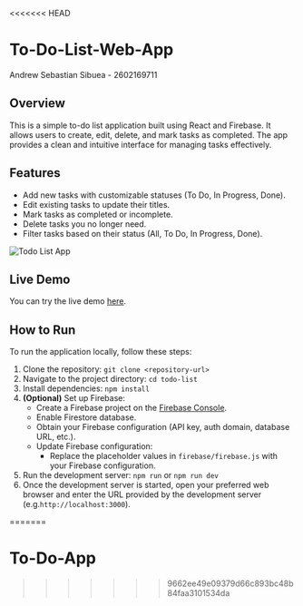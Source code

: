 <<<<<<< HEAD
# To-Do-List-Web-App

Andrew Sebastian Sibuea - 2602169711

## Overview
This is a simple to-do list application built using React and Firebase. It allows users to create, edit, delete, and mark tasks as completed. The app provides a clean and intuitive interface for managing tasks effectively.

## Features
- Add new tasks with customizable statuses (To Do, In Progress, Done).
- Edit existing tasks to update their titles.
- Mark tasks as completed or incomplete.
- Delete tasks you no longer need.
- Filter tasks based on their status (All, To Do, In Progress, Done).

![Todo List App](Todolistwebapp.png)
## Live Demo
You can try the live demo [here](https://to-do-list-web-app-pi.vercel.app/).


## How to Run
To run the application locally, follow these steps:

1. Clone the repository: `git clone <repository-url>`
2. Navigate to the project directory: `cd todo-list`
3. Install dependencies: `npm install`
4. **(Optional)** Set up Firebase:
   - Create a Firebase project on the [Firebase Console](https://console.firebase.google.com/).
   - Enable Firestore database.
   - Obtain your Firebase configuration (API key, auth domain, database URL, etc.).
   - Update Firebase configuration:
     - Replace the placeholder values in `firebase/firebase.js` with your Firebase configuration.
5. Run the development server: `npm run` or `npm run dev`
6. Once the development server is started, open your preferred web browser and enter the URL provided by the development server (e.g.`http://localhost:3000`).


=======
# To-Do-App
>>>>>>> 9662ee49e09379d66c893bc48b84faa3101534da
